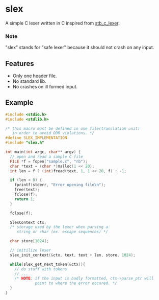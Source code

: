 # slex

A simple C lexer written in C inspired from [stb_c_lexer](https://github.com/nothings/stb/blob/master/stb_c_lexer.h).

### Note

"slex" stands for "safe lexer" because it should not crash on any input.

## Features

- Only one header file.
- No standard lib.
- No crashes on ill formed input.

## Example

```c
#include <stdio.h>
#include <stdlib.h>

/* this macro must be defined in one file(translation unit) 
   in order to avoid ODR violations. */
#define SLEX_IMPLEMENTATION
#include "slex.h"

int main(int argc, char** argv) {
  // open and read a sample C file 
  FILE *f = fopen("sample.c", "rb");
  char *text = (char *)malloc(1 << 20);
  int len = f ? (int)fread(text, 1, 1 << 20, f) : -1;

  if (len < 0) {
    fprintf(stderr, "Error opening file\n");
    free(text);
    fclose(f);
    return 1;
  }

  fclose(f);

  SlexContext ctx;
  /* storage used by the lexer when parsing a 
     string or char (ex. escape sequences) */

  char store[1024];

  // initilize lexer
  slex_init_context(&ctx, text, text + len, store, 1024);

  while(slex_get_next_token(&ctx)){
    // do stuff with tokens
    // ...
    /* NOTE: if the input is badly formatted, ctx->parse_ptr will
             point to where the error occured. */
  }
}
```
